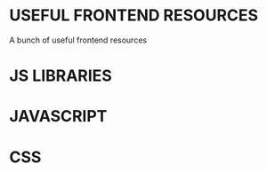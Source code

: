# USEFUL FRONTEND RESOURCES
A bunch of useful frontend resources 

# JS LIBRARIES

# JAVASCRIPT

# CSS
